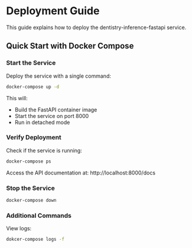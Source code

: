 # Deployment Guide

This guide explains how to deploy the dentistry-inference-fastapi service.

## Quick Start with Docker Compose
### Start the Service
Deploy the service with a single command:
```bash
docker-compose up -d
```

This will:
- Build the FastAPI container image
- Start the service on port 8000
- Run in detached mode
### Verify Deployment
Check if the service is running:
```bash
docker-compose ps
```
Access the API documentation at: http://localhost:8000/docs

### Stop the Service
```bash
docker-compose down
```

### Additional Commands
View logs:
```bash
dokcer-compose logs -f
```